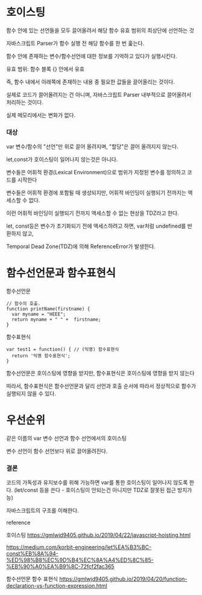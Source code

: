 # 호이스팅

함수 안에 있는 선언들을 모두 끌어올려서 해당 함수 유효 범위의 최상단에 선언하는 것

자바스크립트 Parser가 함수 실행 전 해당 함수를 한 번 훑는다.

함수 안에 존재하는 변수/함수선언에 대한 정보를 기억하고 있다가 실행시킨다.

유효 범위: 함수 블록 {} 안에서 유효

즉, 함수 내에서 아래쪽에 존재하는 내용 중 필요한 값들을 끌어올리는 것이다.

실제로 코드가 끌어올려지는 건 아니며, 자바스크립트 Parser 내부적으로 끌어올려서 처리하는 것이다.

실제 메모리에서는 변화가 없다.


### 대상

var 변수/함수의 "선언"만 위로 끌어 올려지며, "할당"은 끌어 올려지지 않는다.

let,const가 호이스팅이 일어나지 않는것은 아니다.

변수들은 어휘적 환경(Lexical Environment)으로 범위가 지정된 변수를 정의하고 코드를 시작한다

변수들은 어휘적 환경에 포함될 때 생성되지만, 어휘적 바인딩이 실행되기 전까지는 액세스할 수 없다.

이런 어휘적 바인딩이 실행되기 전까지 액세스할 수 없는 현상을 TDZ라고 한다.

let, const등은 변수가 초기화되기 전에 액세스하려고 하면, var처럼 undefined를 반환하지 않고,

Temporal Dead Zone(TDZ)에 의해 ReferenceError가 발생한다.


# 함수선언문과 함수표현식

함수선언문 
```
// 함수의 호출.
function printName(firstname) {
  var myname = "HEEE";
  return myname + " " +  firstname;
}
```

함수표현식
```
var test1 = function() { // (익명) 함수표현식
  return '익명 함수표현식';
}
```

함수선언문은 호이스팅에 영향을 받지만, 함수표현식은 호이스팅에 영향을 받지 않는다

따라서, 함수표현식은 함수선언문과 달리 선언과 호출 순서에 따라서 정상적으로 함수가 실행되지 않을 수 있다.

# 우선순위

같은 이름의 var 변수 선언과 함수 선언에서의 호이스팅

변수 선언이 함수 선언보다 위로 끌어올려진다.


### 결론

코드의 가독성과 유지보수를 위해 가능하면 var를 통한 호이스팅이 일어나지 않도록 한다. (let/const 등을 쓴다 - 호이스팅이 안되는건 아니지만 TDZ로 잘못된 접근 방지가능)

자바스크립트의 구조를 이해한다.



reference 

호이스팅
https://gmlwjd9405.github.io/2019/04/22/javascript-hoisting.html

https://medium.com/korbit-engineering/let%EA%B3%BC-const%EB%8A%94-%ED%98%B8%EC%9D%B4%EC%8A%A4%ED%8C%85-%EB%90%A0%EA%B9%8C-72fcf2fac365

함수선언문 함수 표현식 
https://gmlwjd9405.github.io/2019/04/20/function-declaration-vs-function-expression.html
